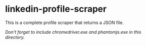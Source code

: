 # linkedin-profile-scraper

This is a complete profile scraper that returns a JSON file.

*Don't forget to include chromedriver.exe and phantomjs.exe in this directory.*
